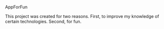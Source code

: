 AppForFun

This project was created for two reasons. First, to improve my knowledge of certain technologies. Second, for fun.
